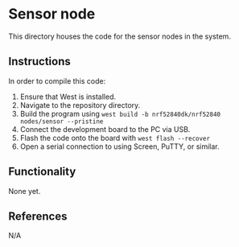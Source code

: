 # Sensor node

This directory houses the code for the sensor nodes in the system.

## Instructions

In order to compile this code:

1. Ensure that West is installed.
2. Navigate to the repository directory.
3. Build the program using `west build -b nrf52840dk/nrf52840 nodes/sensor --pristine`
4. Connect the development board to the PC via USB.
5. Flash the code onto the board with `west flash --recover`
6. Open a serial connection to using Screen, PuTTY, or similar.

## Functionality

None yet.

## References

N/A

